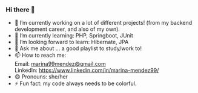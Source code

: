 ### Hi there 👋

- 🔭 I’m currently working on a lot of different projects! (from my backend development career, and also of my own).
- 🌱 I’m currently learning: PHP, Springboot, JUnit
- 🤔 I’m looking forward to learn: Hibernate, JPA 
- 💬 Ask me about ... a good playlist to study/work to!
- 📫 How to reach me: <br>
     Email: marina99mendez@gmail.com <br>
     LinkedIn: https://www.linkedin.com/in/marina-mendez99/ <br>
- 😄 Pronouns: she/her
- ⚡ Fun fact: my code always needs to be colorful.

